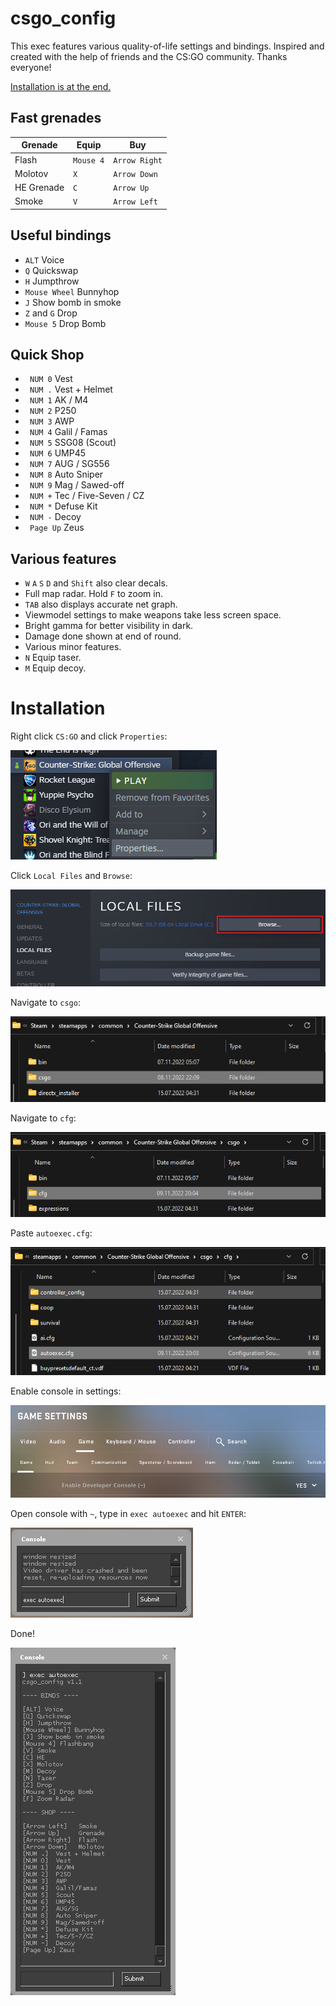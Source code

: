 # csgo_config
This exec features various quality-of-life settings and bindings. Inspired and created with the help of friends and the CS:GO community. Thanks everyone!

[Installation is at the end.](#installation)

## Fast grenades
| Grenade     | Equip     | Buy         |
| ----------- | --------- | ----------- |
| Flash       | `Mouse 4`   | `Arrow Right` |
| Molotov     | `X`         | `Arrow Down`  |
| HE Grenade  | `C`         | `Arrow Up`    |
| Smoke       | `V`         | `Arrow Left`  |

## Useful bindings
- `ALT`   Voice
- `Q` Quickswap
- `H` Jumpthrow
- `Mouse Wheel` Bunnyhop
- `J` Show bomb in smoke
- `Z` and `G` Drop
- `Mouse 5` Drop Bomb

## Quick Shop
- ` NUM 0`  Vest
- ` NUM .`  Vest + Helmet
- ` NUM 1`  AK / M4
- ` NUM 2`  P250
- ` NUM 3`  AWP
- ` NUM 4`  Galil / Famas
- ` NUM 5`  SSG08 (Scout)
- ` NUM 6`  UMP45
- ` NUM 7`  AUG / SG556
- ` NUM 8`  Auto Sniper
- ` NUM 9`  Mag / Sawed-off
- ` NUM +`  Tec / Five-Seven / CZ
- ` NUM *`  Defuse Kit
- ` NUM -`        Decoy
- ` Page Up`  Zeus


## Various features
- `W` `A` `S` `D` and `Shift` also clear decals.
- Full map radar. Hold `F` to zoom in.
- `TAB` also displays accurate net graph.
- Viewmodel settings to make weapons take less screen space.
- Bright gamma for better visibility in dark.
- Damage done shown at end of round.
- Various minor features.
- `N` Equip taser.
- `M` Equip decoy.

# Installation
Right click `CS:GO` and click `Properties`:

![alt text](media/properties.png "Title")

Click `Local Files` and `Browse`:

![alt text](media/localfiles.png "Title")

Navigate to `csgo`:

![alt text](media/csgo.png "Title")

Navigate to `cfg`:

![alt text](media/cfg.png "Title")

Paste `autoexec.cfg`:

![alt text](media/paste.png "Title")

Enable console in settings:

![alt text](media/enableconsole.png "Title")

Open console with `~`, type in `exec autoexec` and hit `ENTER`:

![alt text](media/console.png "Title")

Done!

![alt text](media/executed.png "Title")
